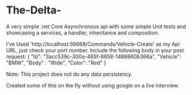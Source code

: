 # The-Delta-
A very simple .net Core Asynchronous api with some simple Unit tests and showcasing a services, a handler, inheritance and composition.

I've Used 'http://localhost:56668/Commands/Vehicle-Create' as my Api URL, just check your port number.
Include the following body in your post request:
{
    "Id": "3acc539c-300a-465f-8658-1489860b366a",
    "Vehicle": "BMW",
    "Body" : "Wide",
    "Color": "Red"
}

Note: This project does not do any data persistency.

Created some of this on the fly without using google on a live interview.
